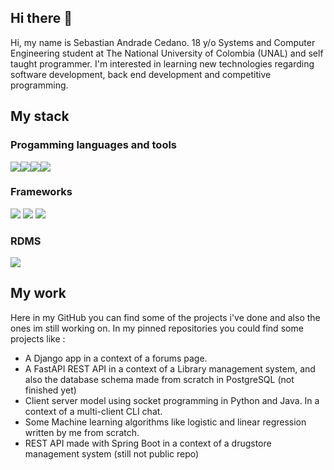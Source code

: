 ## Hi there 👋

Hi, my name is Sebastian Andrade Cedano. 18 y/o Systems and Computer Engineering student at The National University of Colombia (UNAL) and self taught programmer. I'm interested in learning new technologies regarding software development, back end development and competitive programming.

## My stack

### Progamming languages and tools
<img src="https://img.icons8.com/color/48/4a90e2/python--v1.png"/><img src="https://img.icons8.com/color/48/4a90e2/java-coffee-cup-logo--v1.png"/><img src="https://img.icons8.com/color/48/000000/sql.png"/><img src="https://img.icons8.com/color/48/4a90e2/git.png"/>

### Frameworks  
<img src="https://img.icons8.com/color/48/000000/django.png"/>  <img src="https://spring.io/images/favicon-9d25009f65637a49ac8d91eb1cf7b75e.ico"/> <img src="https://fastapi.tiangolo.com/img/icon-white.svg"/>

### RDMS
<img src="https://img.icons8.com/color/50/000000/postgreesql.png"/>


## My work
Here in my GitHub you can find some of the projects i've done and also the ones im still working on. In my pinned repositories you could find some projects like :
-	A Django app in a context of a forums page.
-	A FastAPI REST API in a context of a Library management system, and also the database schema made from scratch in PostgreSQL (not finished yet)
-	Client server model using socket programming in Python and Java. In a context of a multi-client CLI chat.
-	Some Machine learning algorithms like logistic and linear regression written by me from scratch.
-	REST API made with Spring Boot in a context of a drugstore management system (still not public repo)
